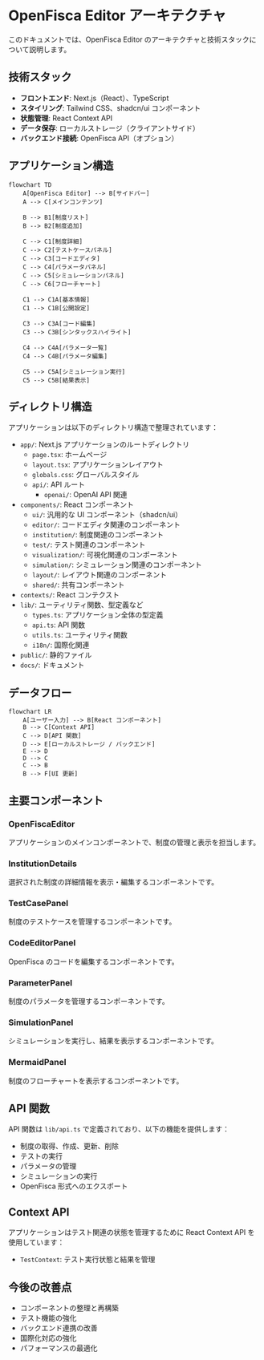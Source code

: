 # OpenFisca Editor アーキテクチャ

このドキュメントでは、OpenFisca Editor のアーキテクチャと技術スタックについて説明します。

## 技術スタック

- **フロントエンド**: Next.js（React）、TypeScript
- **スタイリング**: Tailwind CSS、shadcn/ui コンポーネント
- **状態管理**: React Context API
- **データ保存**: ローカルストレージ（クライアントサイド）
- **バックエンド接続**: OpenFisca API（オプション）

## アプリケーション構造

```mermaid
flowchart TD
    A[OpenFisca Editor] --> B[サイドバー]
    A --> C[メインコンテンツ]

    B --> B1[制度リスト]
    B --> B2[制度追加]

    C --> C1[制度詳細]
    C --> C2[テストケースパネル]
    C --> C3[コードエディタ]
    C --> C4[パラメータパネル]
    C --> C5[シミュレーションパネル]
    C --> C6[フローチャート]

    C1 --> C1A[基本情報]
    C1 --> C1B[公開設定]

    C3 --> C3A[コード編集]
    C3 --> C3B[シンタックスハイライト]

    C4 --> C4A[パラメータ一覧]
    C4 --> C4B[パラメータ編集]

    C5 --> C5A[シミュレーション実行]
    C5 --> C5B[結果表示]
```

## ディレクトリ構造

アプリケーションは以下のディレクトリ構造で整理されています：

- `app/`: Next.js アプリケーションのルートディレクトリ
  - `page.tsx`: ホームページ
  - `layout.tsx`: アプリケーションレイアウト
  - `globals.css`: グローバルスタイル
  - `api/`: API ルート
    - `openai/`: OpenAI API 関連
- `components/`: React コンポーネント
  - `ui/`: 汎用的な UI コンポーネント（shadcn/ui）
  - `editor/`: コードエディタ関連のコンポーネント
  - `institution/`: 制度関連のコンポーネント
  - `test/`: テスト関連のコンポーネント
  - `visualization/`: 可視化関連のコンポーネント
  - `simulation/`: シミュレーション関連のコンポーネント
  - `layout/`: レイアウト関連のコンポーネント
  - `shared/`: 共有コンポーネント
- `contexts/`: React コンテクスト
- `lib/`: ユーティリティ関数、型定義など
  - `types.ts`: アプリケーション全体の型定義
  - `api.ts`: API 関数
  - `utils.ts`: ユーティリティ関数
  - `i18n/`: 国際化関連
- `public/`: 静的ファイル
- `docs/`: ドキュメント

## データフロー

```mermaid
flowchart LR
    A[ユーザー入力] --> B[React コンポーネント]
    B --> C[Context API]
    C --> D[API 関数]
    D --> E[ローカルストレージ / バックエンド]
    E --> D
    D --> C
    C --> B
    B --> F[UI 更新]
```

## 主要コンポーネント

### OpenFiscaEditor

アプリケーションのメインコンポーネントで、制度の管理と表示を担当します。

### InstitutionDetails

選択された制度の詳細情報を表示・編集するコンポーネントです。

### TestCasePanel

制度のテストケースを管理するコンポーネントです。

### CodeEditorPanel

OpenFisca のコードを編集するコンポーネントです。

### ParameterPanel

制度のパラメータを管理するコンポーネントです。

### SimulationPanel

シミュレーションを実行し、結果を表示するコンポーネントです。

### MermaidPanel

制度のフローチャートを表示するコンポーネントです。

## API 関数

API 関数は `lib/api.ts` で定義されており、以下の機能を提供します：

- 制度の取得、作成、更新、削除
- テストの実行
- パラメータの管理
- シミュレーションの実行
- OpenFisca 形式へのエクスポート

## Context API

アプリケーションはテスト関連の状態を管理するために React Context API を使用しています：

- `TestContext`: テスト実行状態と結果を管理

## 今後の改善点

- コンポーネントの整理と再構築
- テスト機能の強化
- バックエンド連携の改善
- 国際化対応の強化
- パフォーマンスの最適化
